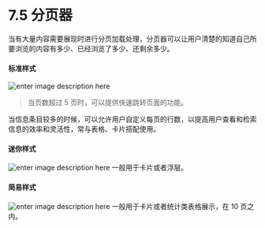 # 7.5 分页器

当有大量内容需要展现时进行分页加载处理，分页器可以让用户清楚的知道自己所要浏览的内容有多少、已经浏览了多少、还剩余多少。
#### 标准样式

![enter image description here](https://os.alipayobjects.com/rmsportal/tarFEzfOZhEYtclFAsJX.png)
> 当页数超过 5 页时，可以提供快速跳转页面的功能。

当信息条目较多的时候，可以允许用户自定义每页的行数，以提高用户查看和检索信息的效率和灵活性，常与表格、卡片搭配使用。
#### 迷你样式

![enter image description here](https://os.alipayobjects.com/rmsportal/rIilfwNWTONzxGOWXbVM.png)
一般用于卡片或者浮层。
#### 简易样式

![enter image description here](https://os.alipayobjects.com/rmsportal/viUMXhmLoFTqjTgoJNxZ.png)
一般用于卡片或者统计类表格展示，在 10 页之内。
